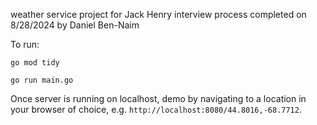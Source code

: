 weather service project for Jack Henry interview process
completed on 8/28/2024 by Daniel Ben-Naim

To run:

`go mod tidy`

`go run main.go`


Once server is running on localhost, demo by navigating to a location in your browser of choice, e.g. `http://localhost:8080/44.8016,-68.7712`.
